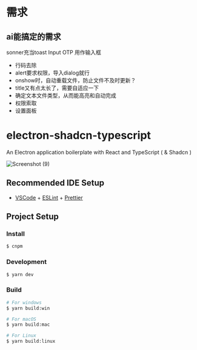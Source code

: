 # 需求
## ai能搞定的需求
sonner充当toast
Input OTP 用作输入框
* 行码去除
* alert要求权限，导入dialog就行
* onshow时，自动重载文件，防止文件不及时更新？
* title又有点太长了，需要自适应一下
* 确定文本文件类型，从而能高亮和自动完成
* 权限索取
* 设置面板
# electron-shadcn-typescript

An Electron application boilerplate with React and TypeScript ( & Shadcn )

![Screenshot (9)](https://github.com/p32929/electron-shadcn-typescript/assets/6418354/c07ff9dd-6434-45aa-9620-c9536c8db168)

## Recommended IDE Setup

- [VSCode](https://code.visualstudio.com/) + [ESLint](https://marketplace.visualstudio.com/items?itemName=dbaeumer.vscode-eslint) + [Prettier](https://marketplace.visualstudio.com/items?itemName=esbenp.prettier-vscode)

## Project Setup

### Install

```bash
$ cnpm
```

### Development

```bash
$ yarn dev
```

### Build

```bash
# For windows
$ yarn build:win

# For macOS
$ yarn build:mac

# For Linux
$ yarn build:linux
```
